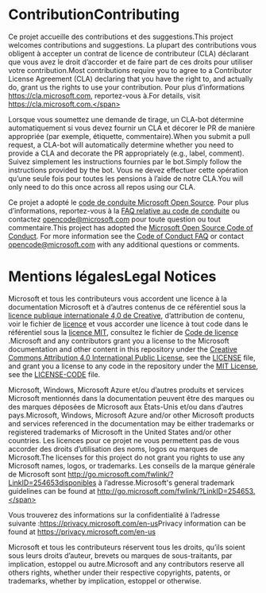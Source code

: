# <a name="contributing"></a><span data-ttu-id="bd36b-101">Contribution</span><span class="sxs-lookup"><span data-stu-id="bd36b-101">Contributing</span></span>

<span data-ttu-id="bd36b-102">Ce projet accueille des contributions et des suggestions.</span><span class="sxs-lookup"><span data-stu-id="bd36b-102">This project welcomes contributions and suggestions.</span></span>  <span data-ttu-id="bd36b-103">La plupart des contributions vous obligent à accepter un contrat de licence de contributeur (CLA) déclarant que vous avez le droit d’accorder et de faire part de ces droits pour utiliser votre contribution.</span><span class="sxs-lookup"><span data-stu-id="bd36b-103">Most contributions require you to agree to a Contributor License Agreement (CLA) declaring that you have the right to, and actually do, grant us the rights to use your contribution.</span></span> <span data-ttu-id="bd36b-104">Pour plus d’informations https://cla.microsoft.com, reportez-vous à.</span><span class="sxs-lookup"><span data-stu-id="bd36b-104">For details, visit https://cla.microsoft.com.</span></span>

<span data-ttu-id="bd36b-105">Lorsque vous soumettez une demande de tirage, un CLA-bot détermine automatiquement si vous devez fournir un CLA et décorer le PR de manière appropriée (par exemple, étiquette, commentaire).</span><span class="sxs-lookup"><span data-stu-id="bd36b-105">When you submit a pull request, a CLA-bot will automatically determine whether you need to provide a CLA and decorate the PR appropriately (e.g., label, comment).</span></span> <span data-ttu-id="bd36b-106">Suivez simplement les instructions fournies par le bot.</span><span class="sxs-lookup"><span data-stu-id="bd36b-106">Simply follow the instructions provided by the bot.</span></span> <span data-ttu-id="bd36b-107">Vous ne devez effectuer cette opération qu’une seule fois pour toutes les pensions à l’aide de notre CLA.</span><span class="sxs-lookup"><span data-stu-id="bd36b-107">You will only need to do this once across all repos using our CLA.</span></span>

<span data-ttu-id="bd36b-p103">Ce projet a adopté le [code de conduite Microsoft Open Source](https://opensource.microsoft.com/codeofconduct/). Pour plus d’informations, reportez-vous à la [FAQ relative au code de conduite](https://opensource.microsoft.com/codeofconduct/faq/) ou contactez [opencode@microsoft.com](mailto:opencode@microsoft.com) pour toute question ou tout commentaire.</span><span class="sxs-lookup"><span data-stu-id="bd36b-p103">This project has adopted the [Microsoft Open Source Code of Conduct](https://opensource.microsoft.com/codeofconduct/). For more information see the [Code of Conduct FAQ](https://opensource.microsoft.com/codeofconduct/faq/) or contact [opencode@microsoft.com](mailto:opencode@microsoft.com) with any additional questions or comments.</span></span>

# <a name="legal-notices"></a><span data-ttu-id="bd36b-110">Mentions légales</span><span class="sxs-lookup"><span data-stu-id="bd36b-110">Legal Notices</span></span>

<span data-ttu-id="bd36b-111">Microsoft et tous les contributeurs vous accordent une licence à la documentation Microsoft et à d’autres contenus de ce référentiel sous la [licence publique internationale 4,0 de Creative](https://creativecommons.org/licenses/by/4.0/legalcode), d’attribution de contenu, voir le fichier de [licence](LICENSE) et vous accorder une licence à tout code dans le référentiel sous la [licence MIT](https://opensource.org/licenses/MIT), consultez le fichier de [Code de licence](LICENSE-CODE) .</span><span class="sxs-lookup"><span data-stu-id="bd36b-111">Microsoft and any contributors grant you a license to the Microsoft documentation and other content in this repository under the [Creative Commons Attribution 4.0 International Public License](https://creativecommons.org/licenses/by/4.0/legalcode), see the [LICENSE](LICENSE) file, and grant you a license to any code in the repository under the [MIT License](https://opensource.org/licenses/MIT), see the [LICENSE-CODE](LICENSE-CODE) file.</span></span>

<span data-ttu-id="bd36b-112">Microsoft, Windows, Microsoft Azure et/ou d’autres produits et services Microsoft mentionnés dans la documentation peuvent être des marques ou des marques déposées de Microsoft aux États-Unis et/ou dans d’autres pays.</span><span class="sxs-lookup"><span data-stu-id="bd36b-112">Microsoft, Windows, Microsoft Azure and/or other Microsoft products and services referenced in the documentation may be either trademarks or registered trademarks of Microsoft in the United States and/or other countries.</span></span>
<span data-ttu-id="bd36b-113">Les licences pour ce projet ne vous permettent pas de vous accorder des droits d’utilisation des noms, logos ou marques de Microsoft.</span><span class="sxs-lookup"><span data-stu-id="bd36b-113">The licenses for this project do not grant you rights to use any Microsoft names, logos, or trademarks.</span></span>
<span data-ttu-id="bd36b-114">Les conseils de la marque générale de Microsoft sont http://go.microsoft.com/fwlink/?LinkID=254653disponibles à l’adresse.</span><span class="sxs-lookup"><span data-stu-id="bd36b-114">Microsoft's general trademark guidelines can be found at http://go.microsoft.com/fwlink/?LinkID=254653.</span></span>

<span data-ttu-id="bd36b-115">Vous trouverez des informations sur la confidentialité à l’adresse suivante :https://privacy.microsoft.com/en-us</span><span class="sxs-lookup"><span data-stu-id="bd36b-115">Privacy information can be found at https://privacy.microsoft.com/en-us</span></span>

<span data-ttu-id="bd36b-116">Microsoft et tous les contributeurs réservent tous les droits, qu’ils soient sous leurs droits d’auteur, brevets ou marques de sous-traitants, par implication, estoppel ou autre.</span><span class="sxs-lookup"><span data-stu-id="bd36b-116">Microsoft and any contributors reserve all others rights, whether under their respective copyrights, patents, or trademarks, whether by implication, estoppel or otherwise.</span></span>
